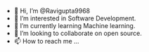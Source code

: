 - 👋 Hi, I’m @Ravigupta9968
- 👀 I’m interested in Software Development.
- 🌱 I’m currently learning Machine learning.
- 💞️ I’m looking to collaborate on open source.
- 📫 How to reach me ...

<!---
Ravigupta9968/Ravigupta9968 is a ✨ special ✨ repository because its `README.md` (this file) appears on your GitHub profile.
You can click the Preview link to take a look at your changes.
--->
